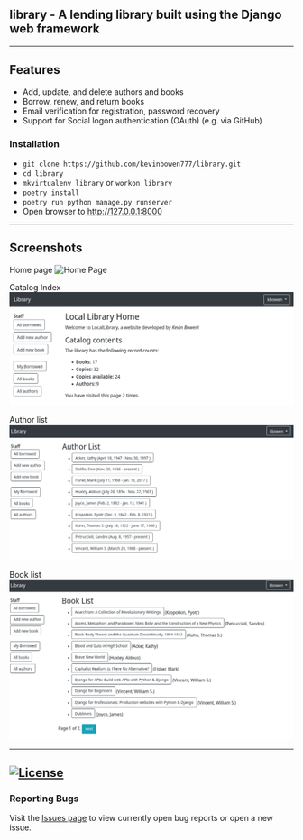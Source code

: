 ## library  - A lending library built using the Django web framework

---
## Features
 - Add, update, and delete authors and books
 - Borrow, renew, and return books
 - Email verification for registration, password recovery
 - Support for Social logon authentication (OAuth) (e.g. via GitHub)

### Installation
 - `git clone https://github.com/kevinbowen777/library.git`
 - `cd library`
 - `mkvirtualenv library` or  `workon library`
 - `poetry install`
 - `poetry run python manage.py runserver`
 - Open browser to http://127.0.0.1:8000

---
## Screenshots

Home page
![Home
Page](https://github.com/kevinbowen777/library/blob/master/images/library_homepage_covers.png)

Catalog Index
![Catalog index](https://github.com/kevinbowen777/library/blob/master/images/library_index_staff.png)

Author list
![author_list](https://github.com/kevinbowen777/library/blob/master/images/library_authorlist_staff.png)

Book list
![Book List](https://github.com/kevinbowen777/library/blob/master/images/library_booklist_staff.png)

---
[![License](https://img.shields.io/badge/license-MIT-green)](https://github.com/kevinbowen777/library/blob/master/LICENSE)
---
### Reporting Bugs

   Visit the [Issues page](https://github.com/kevinbowen777/library/issues)
      to view currently open bug reports or open a new issue.

